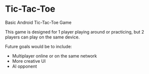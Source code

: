 # Tic-Tac-Toe
Basic Android Tic-Tac-Toe Game

This game is designed for 1 player playing around or practicing, but 2 players can play on the same device.

Future goals would be to include:
  - Multiplayer online or on the same network
  - More creative UI
  - AI opponent

